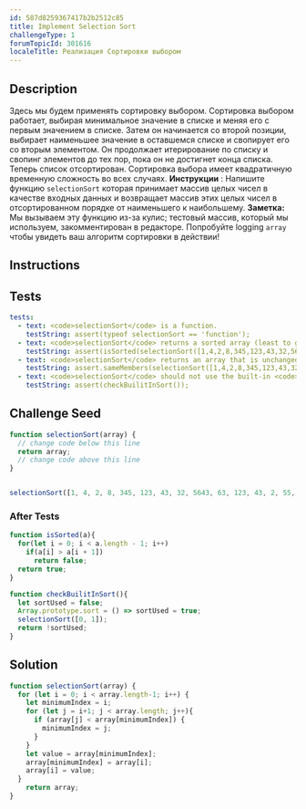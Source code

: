 ```yaml
---
id: 587d8259367417b2b2512c85
title: Implement Selection Sort
challengeType: 1
forumTopicId: 301616
localeTitle: Реализация Сортировки выбором
---
```


## Description
<section id='description'>
Здесь мы будем применять сортировку выбором. Сортировка выбором работает, выбирая минимальное значение в списке и меняя его с первым значением в списке. Затем он начинается со второй позиции, выбирает наименьшее значение в оставшемся списке и свопирует его со вторым элементом. Он продолжает итерирование по списку и свопинг элементов до тех пор, пока он не достигнет конца списка. Теперь список отсортирован. Сортировка выбора имеет квадратичную временную сложность во всех случаях. <strong>Инструкции</strong> : Напишите функцию <code>selectionSort</code> которая принимает массив целых чисел в качестве входных данных и возвращает массив этих целых чисел в отсортированном порядке от наименьшего к наибольшему. <strong>Заметка:</strong> <br> Мы вызываем эту функцию из-за кулис; тестовый массив, который мы используем, закомментирован в редакторе. Попробуйте logging <code>array</code> чтобы увидеть ваш алгоритм сортировки в действии!
</section>

## Instructions
<section id='instructions'>

</section>

## Tests
<section id='tests'>

```yml
tests:
  - text: <code>selectionSort</code> is a function.
    testString: assert(typeof selectionSort == 'function');
  - text: <code>selectionSort</code> returns a sorted array (least to greatest).
    testString: assert(isSorted(selectionSort([1,4,2,8,345,123,43,32,5643,63,123,43,2,55,1,234,92])));
  - text: <code>selectionSort</code> returns an array that is unchanged except for order.
    testString: assert.sameMembers(selectionSort([1,4,2,8,345,123,43,32,5643,63,123,43,2,55,1,234,92]), [1,4,2,8,345,123,43,32,5643,63,123,43,2,55,1,234,92]);
  - text: <code>selectionSort</code> should not use the built-in <code>.sort()</code> method.
    testString: assert(checkBuilitInSort());

```

</section>

## Challenge Seed
<section id='challengeSeed'>

<div id='js-seed'>

```js
function selectionSort(array) {
  // change code below this line
  return array;
  // change code above this line
}


selectionSort([1, 4, 2, 8, 345, 123, 43, 32, 5643, 63, 123, 43, 2, 55, 1, 234, 92]);

```

</div>

### After Tests
<div id='js-teardown'>

```js
function isSorted(a){
  for(let i = 0; i < a.length - 1; i++)
    if(a[i] > a[i + 1])
      return false;
  return true;
}

function checkBuilitInSort(){
  let sortUsed = false;
  Array.prototype.sort = () => sortUsed = true;
  selectionSort([0, 1]);
  return !sortUsed;
}
```

</div>

</section>

## Solution
<section id='solution'>

```js
function selectionSort(array) {
  for (let i = 0; i < array.length-1; i++) {
    let minimumIndex = i;
    for (let j = i+1; j < array.length; j++){ 
      if (array[j] < array[minimumIndex]) {
        minimumIndex = j;
      }
    }
    let value = array[minimumIndex];
    array[minimumIndex] = array[i]; 
    array[i] = value; 
  } 
    return array;
}
```

</section>
